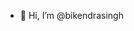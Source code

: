 - 👋 Hi, I’m @bikendrasingh

<!---
bikendrasinghcs/bikendrasinghcs is a ✨ special ✨ repository because its `README.md` (this file) appears on your GitHub profile.
You can click the Preview link to take a look at your changes.
--->
